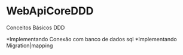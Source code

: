 # WebApiCoreDDD

Conceitos Básicos DDD

*Implementando Conexão com banco de dados sql
*Implementando Migration|mapping
